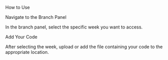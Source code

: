 How to Use

Navigate to the Branch Panel

In the branch panel, select the specific week you want to access.

Add Your Code

After selecting the week, upload or add the file containing your code to the appropriate location.

